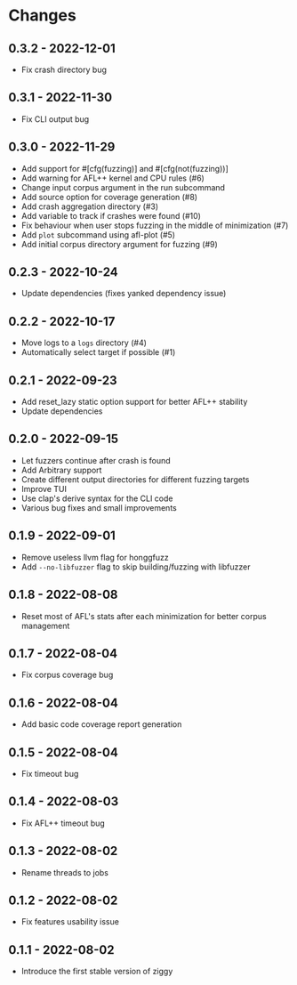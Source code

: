 # Changes

## 0.3.2 - 2022-12-01

- Fix crash directory bug

## 0.3.1 - 2022-11-30

- Fix CLI output bug

## 0.3.0 - 2022-11-29

- Add support for #[cfg(fuzzing)] and #[cfg(not(fuzzing))]
- Add warning for AFL++ kernel and CPU rules (#6)
- Change input corpus argument in the run subcommand
- Add source option for coverage generation (#8)
- Add crash aggregation directory (#3)
- Add variable to track if crashes were found (#10)
- Fix behaviour when user stops fuzzing in the middle of minimization (#7)
- Add `plot` subcommand using afl-plot (#5)
- Add initial corpus directory argument for fuzzing (#9)

## 0.2.3 - 2022-10-24

- Update dependencies (fixes yanked dependency issue)

## 0.2.2 - 2022-10-17

- Move logs to a `logs` directory (#4)
- Automatically select target if possible (#1)

## 0.2.1 - 2022-09-23

- Add reset_lazy static option support for better AFL++ stability
- Update dependencies

## 0.2.0 - 2022-09-15

- Let fuzzers continue after crash is found
- Add Arbitrary support
- Create different output directories for different fuzzing targets
- Improve TUI
- Use clap's derive syntax for the CLI code
- Various bug fixes and small improvements

## 0.1.9 - 2022-09-01

- Remove useless llvm flag for honggfuzz
- Add `--no-libfuzzer` flag to skip building/fuzzing with libfuzzer

## 0.1.8 - 2022-08-08

- Reset most of AFL's stats after each minimization for better corpus management

## 0.1.7 - 2022-08-04

- Fix corpus coverage bug

## 0.1.6 - 2022-08-04

- Add basic code coverage report generation

## 0.1.5 - 2022-08-04

- Fix timeout bug

## 0.1.4 - 2022-08-03

- Fix AFL++ timeout bug

## 0.1.3 - 2022-08-02

- Rename threads to jobs

## 0.1.2 - 2022-08-02

- Fix features usability issue

## 0.1.1 - 2022-08-02

- Introduce the first stable version of ziggy